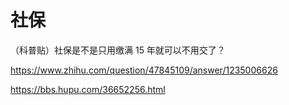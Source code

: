 # 社保

（科普贴）社保是不是只用缴满 15 年就可以不用交了？

<https://www.zhihu.com/question/47845109/answer/1235006626>

<https://bbs.hupu.com/36652256.html>
